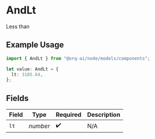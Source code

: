 # AndLt

Less than

## Example Usage

```typescript
import { AndLt } from "@orq-ai/node/models/components";

let value: AndLt = {
  lt: 3185.64,
};
```

## Fields

| Field              | Type               | Required           | Description        |
| ------------------ | ------------------ | ------------------ | ------------------ |
| `lt`               | *number*           | :heavy_check_mark: | N/A                |